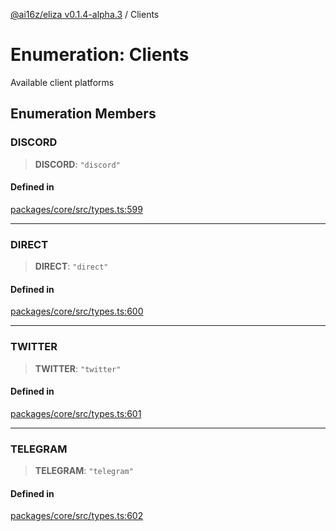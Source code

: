 [@ai16z/eliza v0.1.4-alpha.3](../index.md) / Clients

# Enumeration: Clients

Available client platforms

## Enumeration Members

### DISCORD

> **DISCORD**: `"discord"`

#### Defined in

[packages/core/src/types.ts:599](https://github.com/Sifchain/sa-eliza/blob/main/packages/core/src/types.ts#L599)

***

### DIRECT

> **DIRECT**: `"direct"`

#### Defined in

[packages/core/src/types.ts:600](https://github.com/Sifchain/sa-eliza/blob/main/packages/core/src/types.ts#L600)

***

### TWITTER

> **TWITTER**: `"twitter"`

#### Defined in

[packages/core/src/types.ts:601](https://github.com/Sifchain/sa-eliza/blob/main/packages/core/src/types.ts#L601)

***

### TELEGRAM

> **TELEGRAM**: `"telegram"`

#### Defined in

[packages/core/src/types.ts:602](https://github.com/Sifchain/sa-eliza/blob/main/packages/core/src/types.ts#L602)
